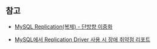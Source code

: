 ## 참고

- [MySQL Replication(복제) - 단방향 이중화](https://server-talk.tistory.com/240)

- [MySQL에서 Replication Driver 사용 시 장애 취약점 리포트](https://gywn.net/2012/07/mysql-replication-driver-error-report/)

